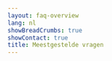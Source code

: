 ```yaml
---
layout: faq-overview
lang: nl
showBreadCrumbs: true
showContact: true
title: Meestgestelde vragen
---
```


